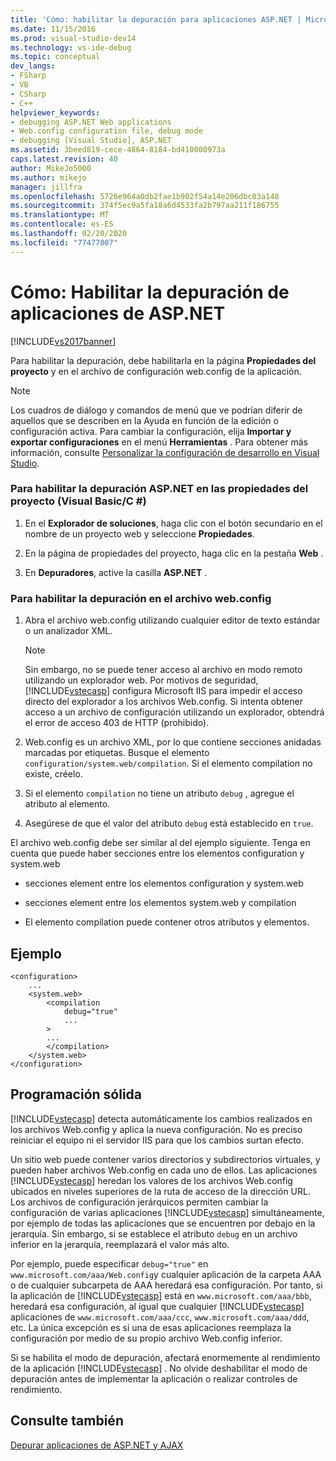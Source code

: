 ```yaml
---
title: 'Cómo: habilitar la depuración para aplicaciones ASP.NET | Microsoft Docs'
ms.date: 11/15/2016
ms.prod: visual-studio-dev14
ms.technology: vs-ide-debug
ms.topic: conceptual
dev_langs:
- FSharp
- VB
- CSharp
- C++
helpviewer_keywords:
- debugging ASP.NET Web applications
- Web.config configuration file, debug mode
- debugging [Visual Studio], ASP.NET
ms.assetid: 3beed819-cece-4864-8184-bd410000973a
caps.latest.revision: 40
author: MikeJo5000
ms.author: mikejo
manager: jillfra
ms.openlocfilehash: 5726e964a0db2fae1b902f54a14e206dbc03a148
ms.sourcegitcommit: 374f5ec9a5fa18a6d4533fa2b797aa211f186755
ms.translationtype: MT
ms.contentlocale: es-ES
ms.lasthandoff: 02/20/2020
ms.locfileid: "77477007"
---
```

# <a name="how-to-enable-debugging-for-aspnet-applications"></a>Cómo: Habilitar la depuración de aplicaciones de ASP.NET
[!INCLUDE[vs2017banner](../includes/vs2017banner.md)]

Para habilitar la depuración, debe habilitarla en la página **Propiedades del proyecto** y en el archivo de configuración web.config de la aplicación.  
  
> [!NOTE]  
> Los cuadros de diálogo y comandos de menú que ve podrían diferir de aquellos que se describen en la Ayuda en función de la edición o configuración activa. Para cambiar la configuración, elija **Importar y exportar configuraciones** en el menú **Herramientas** . Para obtener más información, consulte [Personalizar la configuración de desarrollo en Visual Studio](/previous-versions/zbhkx167(v=vs.140)).  
  
### <a name="to-enable-aspnet-debugging-in-the-project-properties-visual-basicc"></a>Para habilitar la depuración ASP.NET en las propiedades del proyecto (Visual Basic/C #)  
  
1. En el **Explorador de soluciones**, haga clic con el botón secundario en el nombre de un proyecto web y seleccione **Propiedades**.  
  
2. En la página de propiedades del proyecto, haga clic en la pestaña **Web** .  
  
3. En **Depuradores**, active la casilla **ASP.NET** .  
  
### <a name="to-enable-debugging-in-the-webconfig-file"></a>Para habilitar la depuración en el archivo web.config  
  
1. Abra el archivo web.config utilizando cualquier editor de texto estándar o un analizador XML.  
  
    > [!NOTE]  
    > Sin embargo, no se puede tener acceso al archivo en modo remoto utilizando un explorador web. Por motivos de seguridad, [!INCLUDE[vstecasp](../includes/vstecasp-md.md)] configura Microsoft IIS para impedir el acceso directo del explorador a los archivos Web.config. Si intenta obtener acceso a un archivo de configuración utilizando un explorador, obtendrá el error de acceso 403 de HTTP (prohibido).  
  
2. Web.config es un archivo XML, por lo que contiene secciones anidadas marcadas por etiquetas. Busque el elemento `configuration/system.web/compilation`. Si el elemento compilation no existe, créelo.  
  
3. Si el elemento `compilation` no tiene un atributo `debug` , agregue el atributo al elemento.  
  
4. Asegúrese de que el valor del atributo `debug` está establecido en `true`.  
  
El archivo web.config debe ser similar al del ejemplo siguiente. Tenga en cuenta que puede haber secciones entre los elementos configuration y system.web  
  
- secciones element entre los elementos configuration y system.web  
  
- secciones element entre los elementos system.web y compilation  
  
- El elemento compilation puede contener otros atributos y elementos.  
  
## <a name="example"></a>Ejemplo  
  
```  
<configuration>  
    ...  
    <system.web>  
        <compilation  
            debug="true"  
            ...  
        >  
        ...  
        </compilation>  
    </system.web>  
</configuration>  
```  
  
## <a name="robust-programming"></a>Programación sólida  
[!INCLUDE[vstecasp](../includes/vstecasp-md.md)] detecta automáticamente los cambios realizados en los archivos Web.config y aplica la nueva configuración. No es preciso reiniciar el equipo ni el servidor IIS para que los cambios surtan efecto.  
  
Un sitio web puede contener varios directorios y subdirectorios virtuales, y pueden haber archivos Web.config en cada uno de ellos. Las aplicaciones [!INCLUDE[vstecasp](../includes/vstecasp-md.md)] heredan los valores de los archivos Web.config ubicados en niveles superiores de la ruta de acceso de la dirección URL. Los archivos de configuración jerárquicos permiten cambiar la configuración de varias aplicaciones [!INCLUDE[vstecasp](../includes/vstecasp-md.md)] simultáneamente, por ejemplo de todas las aplicaciones que se encuentren por debajo en la jerarquía. Sin embargo, si se establece el atributo `debug` en un archivo inferior en la jerarquía, reemplazará el valor más alto.  
  
Por ejemplo, puede especificar `debug="true"` en `www.microsoft.com/aaa/Web.config`y cualquier aplicación de la carpeta AAA o de cualquier subcarpeta de AAA heredará esa configuración. Por tanto, si la aplicación de [!INCLUDE[vstecasp](../includes/vstecasp-md.md)] está en `www.microsoft.com/aaa/bbb`, heredará esa configuración, al igual que cualquier [!INCLUDE[vstecasp](../includes/vstecasp-md.md)] aplicaciones de `www.microsoft.com/aaa/ccc`, `www.microsoft.com/aaa/ddd`, etc. La única excepción es si una de esas aplicaciones reemplaza la configuración por medio de su propio archivo Web.config inferior.  
  
Si se habilita el modo de depuración, afectará enormemente al rendimiento de la aplicación [!INCLUDE[vstecasp](../includes/vstecasp-md.md)] . No olvide deshabilitar el modo de depuración antes de implementar la aplicación o realizar controles de rendimiento.  
  
## <a name="see-also"></a>Consulte también  
[Depurar aplicaciones de ASP.NET y AJAX](../debugger/debugging-aspnet-and-ajax-applications.md)  
